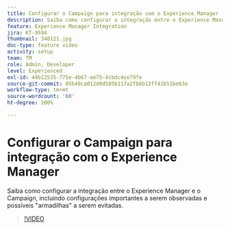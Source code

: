 ```yaml
---
title: Configurar o Campaign para integração com o Experience Manager
description: Saiba como configurar a integração entre o Experience Manager e o Campaign, incluindo configurações importantes a serem observadas e possíveis "armadilhas" a serem evitadas.
feature: Experience Manager Integration
jira: KT-9594
thumbnail: 340121.jpg
doc-type: feature video
activity: setup
team: TM
role: Admin, Developer
level: Experienced
exl-id: 44b12535-775e-4b67-ae75-4cbdc4ce79fe
source-git-commit: 05b49ca012d0d505b117a2fb6b12ff41b51be63e
workflow-type: tm+mt
source-wordcount: '60'
ht-degree: 100%

---
```


# Configurar o Campaign para integração com o Experience Manager

Saiba como configurar a integração entre o Experience Manager e o Campaign, incluindo configurações importantes a serem observadas e possíveis &quot;armadilhas&quot; a serem evitadas.

>[!VIDEO](https://video.tv.adobe.com/v/340121?quality=12&learn=on)
